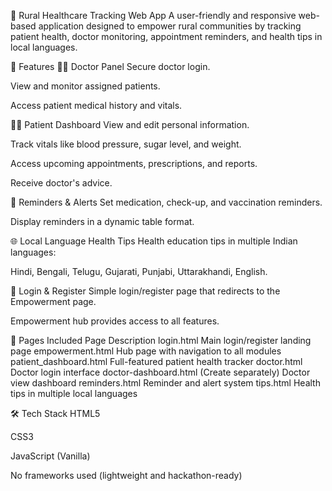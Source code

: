 🏥 Rural Healthcare Tracking Web App
A user-friendly and responsive web-based application designed to empower rural communities by tracking patient health, doctor monitoring, appointment reminders, and health tips in local languages.

🚀 Features
👨‍⚕ Doctor Panel
Secure doctor login.

View and monitor assigned patients.

Access patient medical history and vitals.

🧑‍🦱 Patient Dashboard
View and edit personal information.

Track vitals like blood pressure, sugar level, and weight.

Access upcoming appointments, prescriptions, and reports.

Receive doctor's advice.

🔔 Reminders & Alerts
Set medication, check-up, and vaccination reminders.

Display reminders in a dynamic table format.

🌐 Local Language Health Tips
Health education tips in multiple Indian languages:

Hindi, Bengali, Telugu, Gujarati, Punjabi, Uttarakhandi, English.

🔐 Login & Register
Simple login/register page that redirects to the Empowerment page.

Empowerment hub provides access to all features.

🔗 Pages Included
Page	Description
login.html	Main login/register landing page
empowerment.html	Hub page with navigation to all modules
patient_dashboard.html	Full-featured patient health tracker
doctor.html	Doctor login interface
doctor-dashboard.html	(Create separately) Doctor view dashboard
reminders.html	Reminder and alert system
tips.html	Health tips in multiple local languages

🛠 Tech Stack
HTML5

CSS3

JavaScript (Vanilla)

No frameworks used (lightweight and hackathon-ready)
